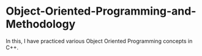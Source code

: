 # Object-Oriented-Programming-and-Methodology
In this, I have practiced various Object Oriented Programming concepts in C++.
